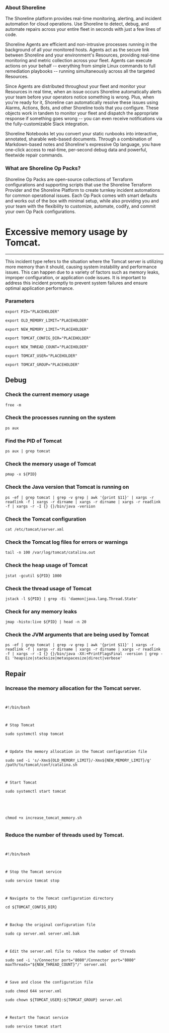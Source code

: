 
### About Shoreline
The Shoreline platform provides real-time monitoring, alerting, and incident automation for cloud operations. Use Shoreline to detect, debug, and automate repairs across your entire fleet in seconds with just a few lines of code.

Shoreline Agents are efficient and non-intrusive processes running in the background of all your monitored hosts. Agents act as the secure link between Shoreline and your environment's Resources, providing real-time monitoring and metric collection across your fleet. Agents can execute actions on your behalf -- everything from simple Linux commands to full remediation playbooks -- running simultaneously across all the targeted Resources.

Since Agents are distributed throughout your fleet and monitor your Resources in real time, when an issue occurs Shoreline automatically alerts your team before your operators notice something is wrong. Plus, when you're ready for it, Shoreline can automatically resolve these issues using Alarms, Actions, Bots, and other Shoreline tools that you configure. These objects work in tandem to monitor your fleet and dispatch the appropriate response if something goes wrong -- you can even receive notifications via the fully-customizable Slack integration.

Shoreline Notebooks let you convert your static runbooks into interactive, annotated, sharable web-based documents. Through a combination of Markdown-based notes and Shoreline's expressive Op language, you have one-click access to real-time, per-second debug data and powerful, fleetwide repair commands.

### What are Shoreline Op Packs?
Shoreline Op Packs are open-source collections of Terraform configurations and supporting scripts that use the Shoreline Terraform Provider and the Shoreline Platform to create turnkey incident automations for common operational issues. Each Op Pack comes with smart defaults and works out of the box with minimal setup, while also providing you and your team with the flexibility to customize, automate, codify, and commit your own Op Pack configurations.

# Excessive memory usage by Tomcat.
---

This incident type refers to the situation where the Tomcat server is utilizing more memory than it should, causing system instability and performance issues. This can happen due to a variety of factors such as memory leaks, improper configuration, or application code issues. It is important to address this incident promptly to prevent system failures and ensure optimal application performance.

### Parameters
```shell
export PID="PLACEHOLDER"

export OLD_MEMORY_LIMIT="PLACEHOLDER"

export NEW_MEMORY_LIMIT="PLACEHOLDER"

export TOMCAT_CONFIG_DIR="PLACEHOLDER"

export NEW_THREAD_COUNT="PLACEHOLDER"

export TOMCAT_USER="PLACEHOLDER"

export TOMCAT_GROUP="PLACEHOLDER"
```

## Debug

### Check the current memory usage
```shell
free -m
```

### Check the processes running on the system
```shell
ps aux
```

### Find the PID of Tomcat
```shell
ps aux | grep tomcat
```

### Check the memory usage of Tomcat
```shell
pmap -x ${PID}
```

### Check the Java version that Tomcat is running on
```shell
ps -ef | grep tomcat | grep -v grep | awk '{print $11}' | xargs -r readlink -f | xargs -r dirname | xargs -r dirname | xargs -r readlink -f | xargs -r -I {} {}/bin/java -version
```

### Check the Tomcat configuration
```shell
cat /etc/tomcat/server.xml
```

### Check the Tomcat log files for errors or warnings
```shell
tail -n 100 /var/log/tomcat/catalina.out
```

### Check the heap usage of Tomcat
```shell
jstat -gcutil ${PID} 1000
```

### Check the thread usage of Tomcat
```shell
jstack -l ${PID} | grep -Ei 'daemon|java.lang.Thread.State'
```

### Check for any memory leaks
```shell
jmap -histo:live ${PID} | head -n 20
```

### Check the JVM arguments that are being used by Tomcat
```shell
ps -ef | grep tomcat | grep -v grep | awk '{print $11}' | xargs -r readlink -f | xargs -r dirname | xargs -r dirname | xargs -r readlink -f | xargs -r -I {} {}/bin/java -XX:+PrintFlagsFinal -version | grep -Ei 'heapsize|stacksize|metaspacesize|direct|verbose'
```

## Repair

### Increase the memory allocation for the Tomcat server.
```shell


#!/bin/bash



# Stop Tomcat

sudo systemctl stop tomcat



# Update the memory allocation in the Tomcat configuration file

sudo sed -i 's/-Xmx${OLD_MEMORY_LIMIT}/-Xmx${NEW_MEMORY_LIMIT}/g' /path/to/tomcat/conf/catalina.sh



# Start Tomcat

sudo systemctl start tomcat





chmod +x increase_tomcat_memory.sh


```

### Reduce the number of threads used by Tomcat.
```shell


#!/bin/bash



# Stop the Tomcat service

sudo service tomcat stop



# Navigate to the Tomcat configuration directory

cd ${TOMCAT_CONFIG_DIR}



# Backup the original configuration file

sudo cp server.xml server.xml.bak



# Edit the server.xml file to reduce the number of threads

sudo sed -i 's/Connector port="8080"/Connector port="8080" maxThreads="${NEW_THREAD_COUNT}"/' server.xml



# Save and close the configuration file

sudo chmod 644 server.xml

sudo chown ${TOMCAT_USER}:${TOMCAT_GROUP} server.xml



# Restart the Tomcat service

sudo service tomcat start


```